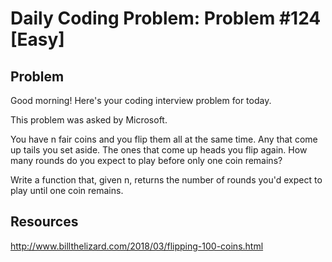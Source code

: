 # Daily Coding Problem: Problem #124 [Easy]

## Problem

Good morning! Here's your coding interview problem for today.

This problem was asked by Microsoft.

You have n fair coins and you flip them all at the same time. Any that come up tails you set aside. The ones that come up heads you flip again. How many rounds do you expect to play before only one coin remains?

Write a function that, given n, returns the number of rounds you'd expect to play until one coin remains.

## Resources 
http://www.billthelizard.com/2018/03/flipping-100-coins.html